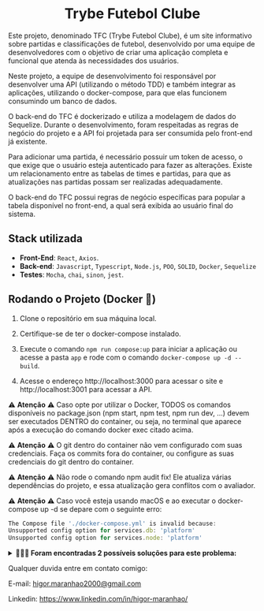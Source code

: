 <h1 align="center">Trybe Futebol Clube</h1>

Este projeto, denominado TFC (Trybe Futebol Clube), é um site informativo sobre partidas e classificações de futebol, desenvolvido por uma equipe de desenvolvedores com o objetivo de criar uma aplicação completa e funcional que atenda às necessidades dos usuários.

Neste projeto, a equipe de desenvolvimento foi responsável por desenvolver uma API (utilizando o método TDD) e também integrar as aplicações, utilizando o docker-compose, para que elas funcionem consumindo um banco de dados.

O back-end do TFC é dockerizado e utiliza a modelagem de dados do Sequelize. Durante o desenvolvimento, foram respeitadas as regras de negócio do projeto e a API foi projetada para ser consumida pelo front-end já existente.

Para adicionar uma partida, é necessário possuir um token de acesso, o que exige que o usuário esteja autenticado para fazer as alterações. Existe um relacionamento entre as tabelas de times e partidas, para que as atualizações nas partidas possam ser realizadas adequadamente.

O back-end do TFC possui regras de negócio específicas para popular a tabela disponível no front-end, a qual será exibida ao usuário final do sistema.

<h2>Stack utilizada</h2>

- **Front-End**: `React`, `Axios`.
- **Back-end**: `Javascript`, `Typescript`, `Node.js`, `POO`, `SOLID`, `Docker`, `Sequelize`
- **Testes**: `Mocha`, `chai`, `sinon`, `jest`.

<h2>Rodando o Projeto (Docker 🐋)</h2>

1. Clone o repositório em sua máquina local.

2. Certifique-se de ter o docker-compose instalado.

3. Execute o comando `npm run compose:up` para iniciar a aplicação ou acesse a pasta `app` e rode com o comando `docker-compose up -d --build`.

4. Acesse o endereço http://localhost:3000 para acessar o site e http://localhost:3001 para acessar a API.

⚠️ **Atenção** ⚠️ Caso opte por utilizar o Docker, TODOS os comandos disponíveis no package.json (npm start, npm test, npm run dev, ...) devem ser executados DENTRO do container, ou seja, no terminal que aparece após a execução do comando docker exec citado acima.

⚠️ **Atenção** ⚠️ O git dentro do container não vem configurado com suas credenciais. Faça os commits fora do container, ou configure as suas credenciais do git dentro do container.

⚠️ **Atenção** ⚠️ Não rode o comando npm audit fix! Ele atualiza várias dependências do projeto, e essa atualização gera conflitos com o avaliador.

⚠️ **Atenção** ⚠️ Caso você esteja usando macOS e ao executar o docker-compose up -d se depare com o seguinte erro:

```typescript
The Compose file './docker-compose.yml' is invalid because:
Unsupported config option for services.db: 'platform'
Unsupported config option for services.node: 'platform'
```

<details>
  <summary><strong>🤷🏽‍♀️ Foram encontradas 2 possíveis soluções para este problema:</strong></summary><br />

- Você pode adicionar manualmente a option platform: linux/amd64 no service do banco de dados no arquivo docker-compose.yml do projeto, mas essa é uma solução local e você deverá reproduzir isso para os outros projetos.

- Você pode adicionar manualmente nos arquivos .bashrc, .zshenv ou .zshrc do seu computador a linha export DOCKER_DEFAULT_PLATFORM=linux/amd64, essa é uma solução global. As soluções foram com base nesta fonte.
</details>

Qualquer duvida entre em contato comigo:

E-mail: higor.maranhao2000@gmail.com

Linkedin: https://www.linkedin.com/in/higor-maranhao/
